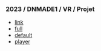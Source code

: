 ### 2023 / DNMADE1 / VR / Projet

* [link](./iamflying.html)
* [full](./iamflying_full.html)
* [default](./iamflying_default.html)
* [player](./iamflying_player.html)
